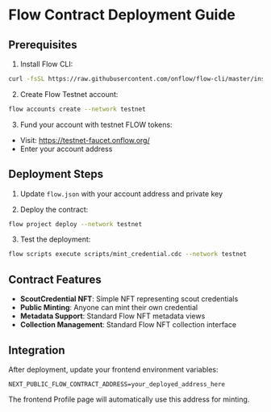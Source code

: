 # Flow Contract Deployment Guide

## Prerequisites

1. Install Flow CLI:
```bash
curl -fsSL https://raw.githubusercontent.com/onflow/flow-cli/master/install.sh | sh
```

2. Create Flow Testnet account:
```bash
flow accounts create --network testnet
```

3. Fund your account with testnet FLOW tokens:
- Visit: https://testnet-faucet.onflow.org/
- Enter your account address

## Deployment Steps

1. Update `flow.json` with your account address and private key

2. Deploy the contract:
```bash
flow project deploy --network testnet
```

3. Test the deployment:
```bash
flow scripts execute scripts/mint_credential.cdc --network testnet
```

## Contract Features

- **ScoutCredential NFT**: Simple NFT representing scout credentials
- **Public Minting**: Anyone can mint their own credential
- **Metadata Support**: Standard Flow NFT metadata views
- **Collection Management**: Standard Flow NFT collection interface

## Integration

After deployment, update your frontend environment variables:
```
NEXT_PUBLIC_FLOW_CONTRACT_ADDRESS=your_deployed_address_here
```

The frontend Profile page will automatically use this address for minting.
